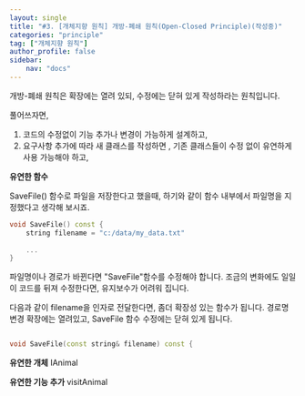 ```yaml
---
layout: single
title: "#3. [개체지향 원칙] 개방-폐쇄 원칙(Open-Closed Principle)(작성중)"
categories: "principle"
tag: ["개체지향 원칙"]
author_profile: false
sidebar: 
    nav: "docs"
---
```


개방-폐쇄 원칙은 확장에는 열려 있되, 수정에는 닫혀 있게 작성하라는 원칙입니다. 


풀어쓰자면,

1. 코드의 수정없이 기능 추가나 변경이 가능하게 설계하고,
2. 요구사항 추가에 따라 새 클래스를 작성하면 , 기존 클래스들이 수정 없이 유연하게 사용 가능해야 하고,

**유연한 함수**

SaveFile() 함수로 파일을 저장한다고 했을때, 하기와 같이 함수 내부에서 파일명을 지정했다고 생각해 보시죠.

```cpp
void SaveFile() const {
    string filename = "c:/data/my_data.txt"
    
    ...
}
```

파일명이나 경로가 바뀐다면 "SaveFile"함수를 수정해야 합니다. 조금의 변화에도 일일이 코드를 뒤져 수정한다면, 유지보수가 어려워 집니다.

다음과 같이 filename을 인자로 전달한다면, 좀더 확장성 있는 함수가 됩니다.
경로명 변경 확장에는 열려있고, SaveFile 함수 수정에는 닫혀 있게 됩니다.

```cpp

void SaveFile(const string& filename) const {

```

**유연한 개체**
IAnimal

**유연한 기능 추가**
visitAnimal


